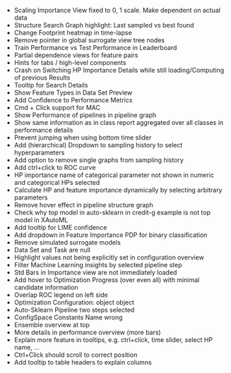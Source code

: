 - Scaling Importance View fixed to 0, 1 scale. Make dependent on actual data
- Structure Search Graph highlight: Last sampled vs best found
- Change Footprint heatmap in time-lapse
- Remove pointer in global surrogate view tree nodes
- Train Performance vs Test Performance in Leaderboard
- Partial dependence views for feature pairs
- Hints for tabs / high-level components
- Crash on Switching HP Importance Details while still loading/Computing of previous Results
- Tooltip for Search Details
- Show Feature Types in Data Set Preview
- Add Confidence to Performance Metrics
- Cmd + Click support for MAC
- Show Performance of pipelines in pipeline graph
- Show same information as in class report aggregated over all classes in performance details
- Prevent jumping when using bottom time slider
- Add (hierarchical) Dropdown to sampling history to select hyperparameters
- Add option to remove single graphs from sampling history
- Add ctrl+click to ROC curve
- HP importance name of categorical parameter not shown in numeric and categorical HPs selected
- Calculate HP and feature importance dynamically by selecting arbitrary parameters
- Remove hover effect in pipeline structure graph
- Check why top model in auto-sklearn in credit-g example is not top model in XAutoML
- Add tooltip for LIME confidence
- Add dropdown in Feature Importance PDP for binary classification
- Remove simulated surrogate models
- Data Set and Task are null
- Highlight values not being explicitly set in configuration overview
- Filter Machine Learning insights by selected pipeline step
- Std Bars in Importance view are not immediately loaded
- Add hover to Optimization Progress (over even all) with minimal candidate information
- Overlap ROC legend on left side
- Optimization Configuration: object object
- Auto-Sklearn Pipeline two steps selected
- ConfigSpace Constants Name wrong
- Ensemble overview at top
- More details in performance overview (more bars)
- Explain more feature in tooltips, e.g. ctrl+click, time slider, select HP name, ...
- Ctrl+Click should scroll to correct position
- Add tooltip to table headers to explain columns
